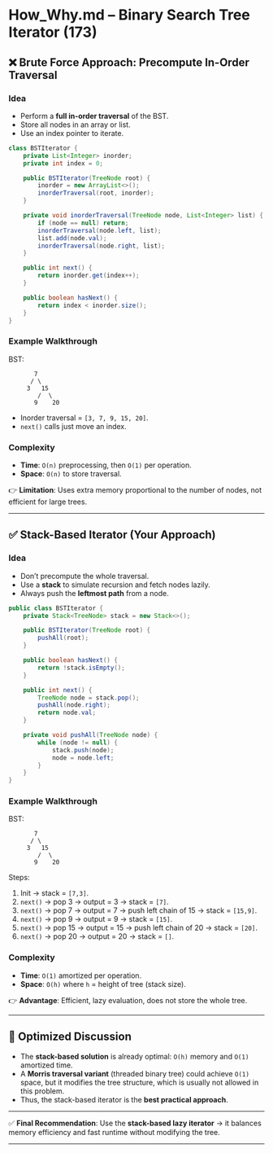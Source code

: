 # How_Why.md – Binary Search Tree Iterator (173)

## ❌ Brute Force Approach: Precompute In-Order Traversal

### Idea

* Perform a **full in-order traversal** of the BST.
* Store all nodes in an array or list.
* Use an index pointer to iterate.

```java
class BSTIterator {
    private List<Integer> inorder;
    private int index = 0;

    public BSTIterator(TreeNode root) {
        inorder = new ArrayList<>();
        inorderTraversal(root, inorder);
    }

    private void inorderTraversal(TreeNode node, List<Integer> list) {
        if (node == null) return;
        inorderTraversal(node.left, list);
        list.add(node.val);
        inorderTraversal(node.right, list);
    }

    public int next() {
        return inorder.get(index++);
    }

    public boolean hasNext() {
        return index < inorder.size();
    }
}
```

### Example Walkthrough

BST:

```
       7
      / \
     3   15
        /  \
       9    20
```

* Inorder traversal = `[3, 7, 9, 15, 20]`.
* `next()` calls just move an index.

### Complexity

* **Time**: `O(n)` preprocessing, then `O(1)` per operation.
* **Space**: `O(n)` to store traversal.

👉 **Limitation**: Uses extra memory proportional to the number of nodes, not efficient for large trees.

---

## ✅ Stack-Based Iterator (Your Approach)

### Idea

* Don’t precompute the whole traversal.
* Use a **stack** to simulate recursion and fetch nodes lazily.
* Always push the **leftmost path** from a node.

```java
public class BSTIterator {
    private Stack<TreeNode> stack = new Stack<>();

    public BSTIterator(TreeNode root) {
        pushAll(root);
    }

    public boolean hasNext() {
        return !stack.isEmpty();
    }

    public int next() {
        TreeNode node = stack.pop();
        pushAll(node.right);
        return node.val;
    }

    private void pushAll(TreeNode node) {
        while (node != null) {
            stack.push(node);
            node = node.left;
        }
    }
}
```

### Example Walkthrough

BST:

```
       7
      / \
     3   15
        /  \
       9    20
```

Steps:

1. Init → stack = `[7,3]`.
2. `next()` → pop 3 → output = 3 → stack = `[7]`.
3. `next()` → pop 7 → output = 7 → push left chain of 15 → stack = `[15,9]`.
4. `next()` → pop 9 → output = 9 → stack = `[15]`.
5. `next()` → pop 15 → output = 15 → push left chain of 20 → stack = `[20]`.
6. `next()` → pop 20 → output = 20 → stack = `[]`.

### Complexity

* **Time**: `O(1)` amortized per operation.
* **Space**: `O(h)` where `h` = height of tree (stack size).

👉 **Advantage**: Efficient, lazy evaluation, does not store the whole tree.

---

## 🚀 Optimized Discussion

* The **stack-based solution** is already optimal: `O(h)` memory and `O(1)` amortized time.
* A **Morris traversal variant** (threaded binary tree) could achieve `O(1)` space, but it modifies the tree structure, which is usually not allowed in this problem.
* Thus, the stack-based iterator is the **best practical approach**.

---

✅ **Final Recommendation**: Use the **stack-based lazy iterator** → it balances memory efficiency and fast runtime without modifying the tree.

---

